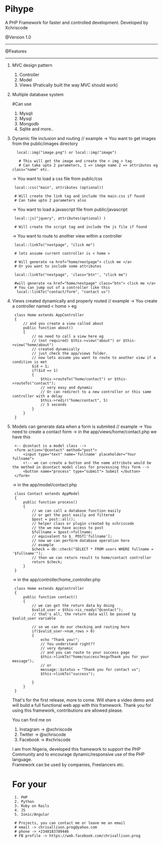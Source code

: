 
<h1> Pihype </h1>
A PHP Framework for faster and controlled development.
Developed by Xchriscode

@Version 1.0
************

@Features
*********

1. MVC design pattern
	
	1. Controller 
	2. Model
	3. Views
	(Pratically built the way MVC should work)

2. Multiple database system
	
	#Can use
	 1. Mysqli
	 2. Mysql
	 3. Mongodb
	 4. Sqlite
	and more..

3. Dynamic file inclusion and routing
	// example
	-> You want to get images from the public/images directory
		
		 local::img("image.png") or local::img("image")
		  
		  # This will get the image and create the < img > tag
		  # Can take upto 2 parameters, 1 => image name 2 => attributes eg class="name" etc.

	-> You want to load a css file from public/css
		
		local::css("main", attributes (optional))
		
		# Will create the link tag and include the main.css if found
		# Can take upto 2 parameters also

	-> You want to load a javascript file from public/javascript
		
		local::js("jquery", attributes(optional) )
		
		# Will create the script tag and include the js file if found

	-> You want to route to another view within a controller 
		
		local::linkTo("nextpage", "click me")
		
		# lets assume current controller is < home >
		
		# Will generate <a href="home/nextpage"> click me </a>
		# Or you want to include some attributes
		
		local::linkTo("nextpage", 'class="btn"', "click me")
		
		#will generate <a href="home/nextpage" class="btn"> click me </a>
		# You can jump out of a controller like this
		 local::linkTo("contact/form", "contact us")

4. Views created dynamically and properly routed
	// example
	-> You create a controller named < home > eg

		class Home extends AppController
		{
			// and you create a view called about
			public function about()
			{
				// no need to call a view here eg
				// (not required) $this->view("about") or $this->view("home/about")
				// created dynamically
				// just check the app/views folder.
				// now lets assume you want to route to another view if a condition is met
				$id = 1;
				if($id == 1)
				{
					$this->routeTo("home/contact") or $this->routeTo("contact");
					// very easy and dynamic
					// Or can redirect to a new controller or this same controller with a delay
					$this->redir("home/contact", 5) 
					// 5 seconds
				}
			}
		}

5. Models can generate data when a form is submited
	// example
	-> You need to create a contact form
	-> in the app/views/home/contact.php we have this

		<-- @contact is a model class -->
		<form action="@contact" method="post">
			<input type="text" name='fullname' placeholder="Your fullname">
			<!-- we can create a button and the name attribute would be the method in @contact model class for processing this form -->
			<button name="process" type="submit"> Submit </button>
		</form>

	-> in the app/model/contact.php

		class Contact extends AppModel
		{
			public function process()
			{
				// we can call a database function easily 
				// or get the post easily and filtered
				$post = post::all(); 
				// helper class or plugin created by xchriscode
				// the we now have access to post
				$fullname = $post->fullname;
				// equivalent to $_ POST['fullname'];
				// now we can perform database operation here
				// example
				$check = db::check("SELECT * FROM users WHERE fullname = '$fullname'");
				// then we can return result to home/contact controller
				return $check;
			}
		}

	-> in the app/controller/home_controller.php 

		class Home extends AppController
		{
			public function contact()
			{
				// we can get the return data by doing
				$valid_user = $this->is_ready("@contact");
				// that's all, the return data will be passed tp $valid_user variable

				// so we can do our checking and routing here
				if($valid_user->num_rows > 0)
				{
					echo "Thank you!";
					// You understand right?? 
					// very dynamic 
					// and you can route to your success page
					$this->linkTo("home/success?msg=Thank you for your message");
					// or
					message::$status = "Thank you for contact us";
					$this->linkTo("success");

				}
			}
		}
		

	That's for the first release, more to come.
	Will share a video demo and will build a full functional web app with this framework.
	Thank you for using this framework, contributions are allowed please.
	<br>

	You can find me on 
	1. Instagram -> @xchriscode
	2. Twitter -> @xchriscode
	3. Facebook -> #xchriscode

	I am from Nigeria, developed this framework to support the PHP Community and to encourage dynamic/responsive use of the PHP language. 
	<br>
	Framework can be used by companies, Freelancers etc.

	# For your 
		1. PHP
		2. Python
		3. Ruby on Rails
		4. JS 
		5. Ionic/Angular

		# Projects, you can contact me or leave me an email
		# email -> chrisallison.prog@yahoo.com
		# phone -> +2348183789446
		# FB profile -> https://web.facebook.com/chrisallison.prog 


